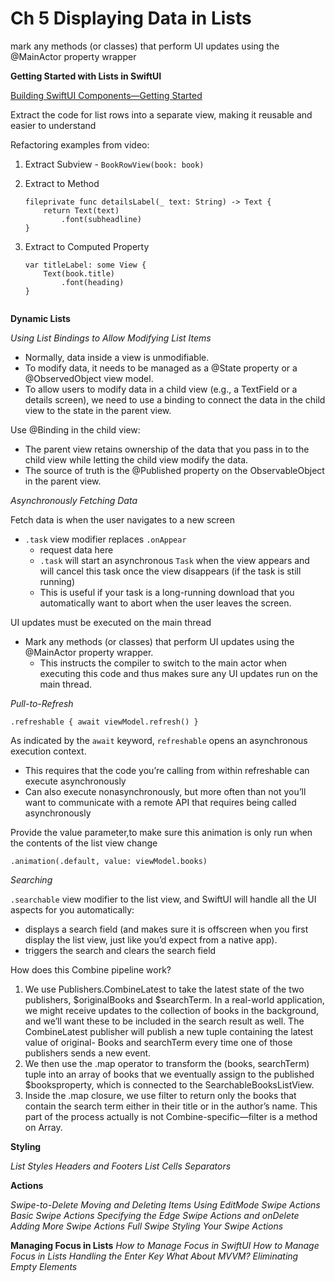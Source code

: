 <!--
http://github.com/iosjulianne
Asynchronous Programming with SwiftUI and Combine
by Peter Friese
Chapter 5 Notes 
-->

# Ch 5 Displaying Data in Lists
mark any methods (or classes) that perform UI updates using the @MainActor property wrapper 

**Getting Started with Lists in SwiftUI**

[Building SwiftUI Components—Getting Started](http://www.youtube.com/watch?v=UhDdtdeW63k)

Extract the code for list rows into a separate view, making it reusable and easier to understand

Refactoring examples from video:

1. Extract Subview - `BookRowView(book: book)`
2. Extract to Method

	```
	fileprivate func detailsLabel(_ text: String) -> Text {
		return Text(text)
			.font(subheadline)
	}

3. Extract to Computed Property
	
	```
	var titleLabel: some View {
		Text(book.title)
			.font(heading)
	}
	

**Dynamic Lists**

*Using List Bindings to Allow Modifying List Items*<br>

* Normally, data inside a view is unmodifiable. 
* To modify data, it needs to be managed as a @State property or a @ObservedObject view model. 
* To allow users to modify data in a child view (e.g., a TextField or a details screen), we need to use a binding to connect the data in the child view to the state in the parent view.

Use @Binding in the child view: 

* The parent view retains ownership of the data that you pass in to the child view while letting the child view modify the data. 
* The source of truth is the @Published property on the ObservableObject in the parent view.

*Asynchronously Fetching Data*

Fetch data is when the user navigates to a new screen

* `.task` view modifier replaces `.onAppear` 
	* request data here
	* `.task` will start an asynchronous `Task` when the view appears and will cancel this task once the view disappears (if the task is still running)
	* This is useful if your task is a long-running download that you automatically want to abort when the user leaves the screen.

UI updates must be executed on the main thread

* Mark any methods (or classes) that perform UI updates using the @MainActor property wrapper. 
	* This instructs the compiler to switch to the main actor when executing this code and thus makes sure any UI updates run on the main thread. 

*Pull-to-Refresh*

`
    .refreshable {
      await viewModel.refresh()
    } 
    `
    
As indicated by the `await` keyword, `refreshable` opens an asynchronous execution context. 

* This requires that the code you’re calling from within refreshable can execute asynchronously
* Can also execute nonasynchronously, but more often than not you’ll want to communicate with a remote API that requires being called asynchronously

Provide the value parameter,to make sure this animation is only run when the contents of the list view change

`.animation(.default, value: viewModel.books)`


*Searching*

`.searchable` view modifier to the list view, and SwiftUI will handle all the UI aspects for you automatically:
	
* displays a search field (and makes sure it is offscreen when you first display the list view, just like you’d expect from a native app). 
* triggers the search and clears the search field


How does this Combine pipeline work?

1. We use Publishers.CombineLatest to take the latest state of the two publishers, $originalBooks and $searchTerm. In a real-world application, we might receive updates to the collection of books in the background, and we’ll want these to be included in the search result as well. The CombineLatest publisher will publish a new tuple containing the latest value of original-
Books and searchTerm every time one of those publishers sends a new event. 
2. We then use the .map operator to transform the (books, searchTerm) tuple into an array of books that we eventually assign to the published $booksproperty, which is connected to the SearchableBooksListView.
3. Inside the .map closure, we use filter to return only the books that contain the search term either in their title or in the author’s name. This part of the process actually is not Combine-specific—filter is a method on Array.

**Styling**

*List Styles*
*Headers and Footers*
*List Cells*
*Separators*

**Actions**

*Swipe-to-Delete*
*Moving and Deleting Items Using EditMode*
*Swipe Actions*
*Basic Swipe Actions*
*Specifying the Edge*
*Swipe Actions and onDelete*
*Adding More Swipe Actions*
*Full Swipe*
*Styling Your Swipe Actions*

**Managing Focus in Lists**
*How to Manage Focus in SwiftUI*
*How to Manage Focus in Lists*
*Handling the Enter Key*
*What About MVVM?*
*Eliminating Empty Elements*

